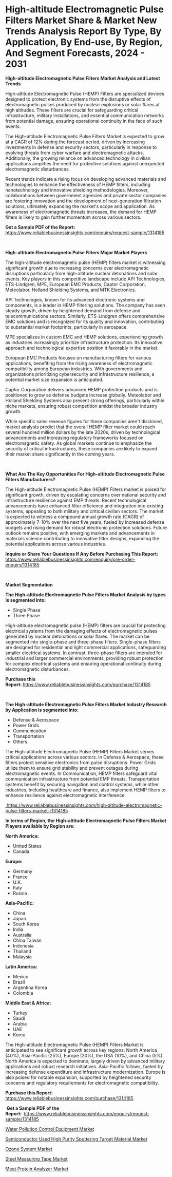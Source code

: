 <p><h1>High-altitude Electromagnetic Pulse Filters Market Share & Market New Trends Analysis Report By Type, By Application, By End-use, By Region, And Segment Forecasts, 2024 - 2031</h1></p><p><strong>High-altitude Electromagnetic Pulse Filters Market Analysis and Latest Trends</strong></p>
<p><p>High-altitude Electromagnetic Pulse (HEMP) Filters are specialized devices designed to protect electronic systems from the disruptive effects of electromagnetic pulses produced by nuclear explosions or solar flares at high altitudes. These filters are crucial for safeguarding critical infrastructure, military installations, and essential communication networks from potential damage, ensuring operational continuity in the face of such events.</p><p>The High-altitude Electromagnetic Pulse Filters Market is expected to grow at a CAGR of 12% during the forecast period, driven by increasing investments in defense and security sectors, particularly in response to evolving threats from cyber warfare and electromagnetic attacks. Additionally, the growing reliance on advanced technology in civilian applications amplifies the need for protective solutions against unexpected electromagnetic disturbances.</p><p>Recent trends indicate a rising focus on developing advanced materials and technologies to enhance the effectiveness of HEMP filters, including nanotechnology and innovative shielding methodologies. Moreover, collaborations between government agencies and private sector companies are fostering innovation and the development of next-generation filtration solutions, ultimately expanding the market's scope and application. As awareness of electromagnetic threats increases, the demand for HEMP filters is likely to gain further momentum across various sectors.</p></p>
<p><strong>Get a Sample PDF of the Report:&nbsp;</strong> <a href="https://www.reliablebusinessinsights.com/enquiry/request-sample/1314185?utm_campaign=1094&utm_medium=2&utm_source=Github&utm_content=ia&utm_term=17122024&utm_id=high-altitude-electromagnetic-pulse-filters">https://www.reliablebusinessinsights.com/enquiry/request-sample/1314185</a></p>
<p>&nbsp;</p>
<p><strong>High-altitude Electromagnetic Pulse Filters Major Market Players</strong></p>
<p><p>The high-altitude electromagnetic pulse (HEMP) filters market is witnessing significant growth due to increasing concerns over electromagnetic disruptions particularly from high-altitude nuclear detonations and solar events. Key players in this competitive landscape include API Technologies, ETS-Lindgren, MPE, European EMC Products, Captor Corporation, Meteolabor, Holland Shielding Systems, and MTK Electronics.</p><p>API Technologies, known for its advanced electronic systems and components, is a leader in HEMP filtering solutions. The company has seen steady growth, driven by heightened demand from defense and telecommunications sectors. Similarly, ETS-Lindgren offers comprehensive EMC solutions and is recognized for its quality and innovation, contributing to substantial market footprints, particularly in aerospace.</p><p>MPE specializes in custom EMC and HEMP solutions, experiencing growth as industries increasingly prioritize infrastructure protection. Its innovative approach and technological expertise position it favorably in the market.</p><p>European EMC Products focuses on manufacturing filters for various applications, benefiting from the rising awareness of electromagnetic compatibility among European industries. With governments and organizations prioritizing cybersecurity and infrastructure resilience, a potential market size expansion is anticipated.</p><p>Captor Corporation delivers advanced HEMP protection products and is positioned to grow as defense budgets increase globally. Meteolabor and Holland Shielding Systems also present strong offerings, particularly within niche markets, ensuring robust competition amidst the broader industry growth.</p><p>While specific sales revenue figures for these companies aren't disclosed, market analysts predict that the overall HEMP filter market could reach several hundred million dollars by the late 2020s, driven by technological advancements and increasing regulatory frameworks focused on electromagnetic safety. As global markets continue to emphasize the security of critical infrastructures, these companies are likely to expand their market share significantly in the coming years.</p></p>
<p>&nbsp;</p>
<p><strong>What Are The Key Opportunities For High-altitude Electromagnetic Pulse Filters Manufacturers?</strong></p>
<p><p>The High-altitude Electromagnetic Pulse (HEMP) Filters market is poised for significant growth, driven by escalating concerns over national security and infrastructure resilience against EMP threats. Recent technological advancements have enhanced filter efficiency and integration into existing systems, appealing to both military and critical civilian sectors. The market is expected to witness a compound annual growth rate (CAGR) of approximately 7-10% over the next five years, fueled by increased defense budgets and rising demand for robust electronic protection solutions. Future outlook remains positive, with emerging markets and advancements in materials science contributing to innovative filter designs, expanding the potential applications across various industries.</p></p>
<p><strong>Inquire or Share Your Questions If Any Before Purchasing This Report:</strong> <a href="https://www.reliablebusinessinsights.com/enquiry/pre-order-enquiry/1314185?utm_campaign=1094&utm_medium=2&utm_source=Github&utm_content=ia&utm_term=17122024&utm_id=high-altitude-electromagnetic-pulse-filters">https://www.reliablebusinessinsights.com/enquiry/pre-order-enquiry/1314185</a></p>
<p>&nbsp;</p>
<p><strong>Market Segmentation</strong></p>
<p><strong>The High-altitude Electromagnetic Pulse Filters Market Analysis by types is segmented into:</strong></p>
<p><ul><li>Single Phase</li><li>Three Phase</li></ul></p>
<p><p>High-altitude electromagnetic pulse (HEMP) filters are crucial for protecting electrical systems from the damaging effects of electromagnetic pulses generated by nuclear detonations or solar flares. The market can be segmented into single-phase and three-phase filters. Single-phase filters are designed for residential and light commercial applications, safeguarding smaller electrical systems. In contrast, three-phase filters are intended for industrial and larger commercial environments, providing robust protection for complex electrical systems and ensuring operational continuity during electromagnetic disturbances.</p></p>
<p><strong>Purchase this Report:&nbsp;</strong><a href="https://www.reliablebusinessinsights.com/purchase/1314185?utm_campaign=1094&utm_medium=2&utm_source=Github&utm_content=ia&utm_term=17122024&utm_id=high-altitude-electromagnetic-pulse-filters">https://www.reliablebusinessinsights.com/purchase/1314185</a></p>
<p>&nbsp;</p>
<p><strong>The High-altitude Electromagnetic Pulse Filters Market Industry Research by Application is segmented into:</strong></p>
<p><ul><li>Defense & Aerospace</li><li>Power Grids</li><li>Communication</li><li>Transportation</li><li>Others</li></ul></p>
<p><p>The High-altitude Electromagnetic Pulse (HEMP) Filters Market serves critical applications across various sectors. In Defense & Aerospace, these filters protect sensitive electronics from pulse disruptions. Power Grids utilize them to ensure grid stability and prevent outages during electromagnetic events. In Communication, HEMP filters safeguard vital communication infrastructure from potential EMP threats. Transportation systems benefit by securing navigation and control systems, while other industries, including healthcare and finance, also implement HEMP filters to enhance resilience against electromagnetic interference.</p></p>
<p><a href="https://www.reliablebusinessinsights.com/high-altitude-electromagnetic-pulse-filters-market-r1314185?utm_campaign=1094&utm_medium=2&utm_source=Github&utm_content=ia&utm_term=17122024&utm_id=high-altitude-electromagnetic-pulse-filters">&nbsp;https://www.reliablebusinessinsights.com/high-altitude-electromagnetic-pulse-filters-market-r1314185</a></p>
<p><strong>In terms of Region, the High-altitude Electromagnetic Pulse Filters Market Players available by Region are:</strong></p>
<p>
    <p> <strong> North America: </strong>
        <ul>
            <li>United States</li>
            <li>Canada</li>
        </ul>
        </p> 
    <p> <strong> Europe: </strong>
        <ul>
            <li>Germany</li>
            <li>France</li>
            <li>U.K.</li>
            <li>Italy</li>
            <li>Russia</li>
        </ul>
        </p> 
    <p> <strong> Asia-Pacific: </strong>
        <ul>
            <li>China</li>
            <li>Japan</li>
            <li>South Korea</li>
            <li>India</li>
            <li>Australia</li>
            <li>China Taiwan</li>
            <li>Indonesia</li>
            <li>Thailand</li>
            <li>Malaysia</li>
        </ul>
        </p> 
    <p> <strong> Latin America: </strong>
        <ul>
            <li>Mexico</li>
            <li>Brazil</li>
            <li>Argentina Korea</li>
            <li>Colombia</li>
        </ul>
        </p> 
    <p> <strong> Middle East & Africa: </strong>
        <ul>
            <li>Turkey</li>
            <li>Saudi</li>
            <li>Arabia</li>
            <li>UAE</li>
            <li>Korea</li>
        </ul>
    </p>
    </p>
<p><p>The High-altitude Electromagnetic Pulse (HEMP) Filters Market is anticipated to see significant growth across key regions: North America (40%), Asia-Pacific (25%), Europe (20%), the USA (10%), and China (5%). North America is expected to dominate, largely driven by advanced military applications and robust research initiatives. Asia-Pacific follows, fueled by increasing defense expenditure and infrastructure modernization. Europe is also poised for notable expansion, supported by heightened security concerns and regulatory requirements for electromagnetic compatibility.</p></p>
<p><strong>Purchase this Report: </strong><a href="https://www.reliablebusinessinsights.com/purchase/1314185?utm_campaign=1094&utm_medium=2&utm_source=Github&utm_content=ia&utm_term=17122024&utm_id=high-altitude-electromagnetic-pulse-filters">https://www.reliablebusinessinsights.com/purchase/1314185</a></p>
<p>&nbsp;<strong>Get a Sample PDF of the Report:&nbsp;&nbsp;</strong><a href="https://www.reliablebusinessinsights.com/enquiry/request-sample/1314185?utm_campaign=1094&utm_medium=2&utm_source=Github&utm_content=ia&utm_term=17122024&utm_id=high-altitude-electromagnetic-pulse-filters">https://www.reliablebusinessinsights.com/enquiry/request-sample/1314185</a></p>
<p><strong></strong></p>
<p><p><a href="https://www.linkedin.com/pulse/water-pollution-control-equipment-market-dynamics-82-cagr-qwtff?utm_campaign=1094&utm_medium=2&utm_source=Github&utm_content=ia&utm_term=17122024&utm_id=high-altitude-electromagnetic-pulse-filters">Water Pollution Control Equipment Market</a></p><p><a href="https://github.com/indrystar/Market-Research-Report-List-5/blob/main/semiconductor-used-high-purity-sputtering-target-material-market.md?utm_campaign=1094&utm_medium=2&utm_source=Github&utm_content=ia&utm_term=17122024&utm_id=high-altitude-electromagnetic-pulse-filters">Semiconductor Used High Purity Sputtering Target Material Market</a></p><p><a href="https://www.linkedin.com/pulse/future-ozone-system-market-size-trends-growth-projected-cagr-t3npf?utm_campaign=1094&utm_medium=2&utm_source=Github&utm_content=ia&utm_term=17122024&utm_id=high-altitude-electromagnetic-pulse-filters">Ozone System Market</a></p><p><a href="https://www.linkedin.com/pulse/scope-trends-steel-measuring-tape-market-latest-dynamics-future-1zlxf?utm_campaign=1094&utm_medium=2&utm_source=Github&utm_content=ia&utm_term=17122024&utm_id=high-altitude-electromagnetic-pulse-filters">Steel Measuring Tape Market</a></p><p><a href="https://www.linkedin.com/pulse/meat-protein-analyzer-sector-surge-67-growth-roadmap-2031-riewf?utm_campaign=1094&utm_medium=2&utm_source=Github&utm_content=ia&utm_term=17122024&utm_id=high-altitude-electromagnetic-pulse-filters">Meat Protein Analyzer Market</a></p></p>